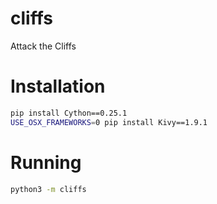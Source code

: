 # cliffs
Attack the Cliffs

# Installation

```bash
pip install Cython==0.25.1
USE_OSX_FRAMEWORKS=0 pip install Kivy==1.9.1
```

# Running

```bash
python3 -m cliffs
```
